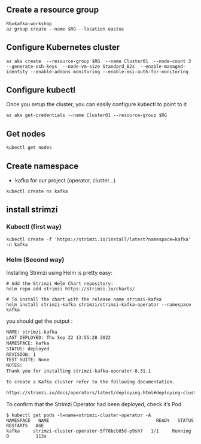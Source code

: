 
## Create a resource group

````
RG=kafka-workshop
az group create --name $RG --location eastus
````
## Configure Kubernetes cluster

```
az aks create  --resource-group $RG  --name Cluster01  --node-count 3  --generate-ssh-keys  --node-vm-size Standard_B2s  --enable-managed-identity --enable-addons monitoring --enable-msi-auth-for-monitoring
```

## Configure kubectl 

Once you setup the cluster, you can easily configure kubectl to point to it

```az aks get-credentials --name Cluster01 --resource-group $RG```

## Get nodes 

```kubectl get nodes```

## Create namespace 
- kafka for our project (operator, cluster...)

```
kubectl create ns kafka
```

## install strimzi 

### Kubectl (first way)

```
kubectl create -f 'https://strimzi.io/install/latest?namespace=kafka' -n kafka
```

### Helm (Second way)

Installing Strimzi using Helm is pretty easy:
````
# Add the Strimzi Helm Chart repository:
helm repo add strimzi https://strimzi.io/charts/

# To install the chart with the release name strimzi-kafka
helm install strimzi-kafka strimzi/strimzi-kafka-operator --namespace kafka
````

you should get the output : 
```bash
NAME: strimzi-kafka
LAST DEPLOYED: Thu Sep 22 13:55:28 2022
NAMESPACE: kafka
STATUS: deployed
REVISION: 1
TEST SUITE: None
NOTES:
Thank you for installing strimzi-kafka-operator-0.31.1

To create a Kafka cluster refer to the following documentation.

https://strimzi.io/docs/operators/latest/deploying.html#deploying-cluster-operator-helm-chart-str
```

To confirm that the Strimzi Operator had been deployed, check it’s Pod
```
$ kubectl get pods -l=name=strimzi-cluster-operator -A
NAMESPACE   NAME                                        READY   STATUS    RESTARTS   AGE
kafka     strimzi-cluster-operator-5f78bcb85d-p9sh7   1/1     Running   0          113s
```
